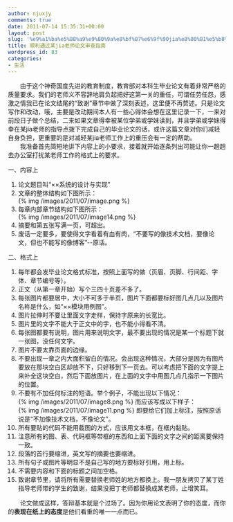 ```yaml
---
author: njuxjy
comments: true
date: 2011-07-14 15:35:31+00:00
layout: post
slug: '%e9%a1%ba%e5%88%a9%e9%80%9a%e8%bf%87%e6%9f%90jia%e8%80%81%e5%b8%88%e8%ae%ba%e6%96%87%e5%ae%a1%e6%9f%a5%e6%8c%87%e5%8d%97'
title: 顺利通过某jia老师论文审查指南
wordpress_id: 83
categories:
- 生活
---
```


　　由于这个神奇国度先进的教育制度，教育部对本科生毕业论文有着非常严格的质量要求。我们的老师义不容辞地肩负起把好这第一关的重任，可谓任劳任怨，感激之情我已在论文结尾的“致谢”章节中做了深刻表述，这里便不再赘述。只是论文写作和改动，哦，主要是改动期间本人有一些心得体会想在这里记录一下，一来对前段日子做个总结，二来如果文章得幸被某位学弟或学妹读到，并且学弟或学妹得幸在某jia老师的指导点拨下完成自己的毕业论文的话，或许这篇文章对你们减轻自身负担，更重要的是对减轻某jia老师工作上的重压会有一定的帮助。  
　　我准备首先简短地讲下内容上的小要求，接着就开始逐条列出可能让你一趟趟去办公室打扰某老师工作的格式上的要求。

一、内容上

  1. 论文题目叫“××系统的设计与实现”  
  2. 文章的整体结构如下图所示：  
{% img /images/2011/07/image.png %}
  3. 每章内部章节结构如下图所示：  
{% img /images/2011/07/image14.png %}
  4. 摘要和第五张写满一页，可超出。  
  5. 废话一定要多，要使得文字看着有血有肉，“不要写的像技术文档，要像论文，但也不能写的像博客”--原话。 

二、格式上

  1. 每年都会发毕业论文格式标准，按照上面写的做（页眉、页脚、行间距、字体、章节编号等）。  
  2. 正文（从第一章开始）写个三四十页差不多了。  
  3. 每张图片都要居中，大小不可多于半页，图片下面都要标好图几点几以及图片名称是什么，如“××模块用例图”。  
  4. 图片拉伸时不要让里面文字走样，保持字原来的长宽比。  
  5. 图片里的文字不能大于正文中的字，也不能小得看不清。  
  6. 每张图都要有说明，图片用来说明文字，最不要出现的情况是某一个标题下就一张图，没任何文字。  
  7. 图片不要太靠页面的边缘。  
  8. 不要出现一章之内大面积留白的情况。会出现这种情况，大部分是因为有图片要放在那块空白区却放不下，只好移到下一页去。可以考虑把下面的文字提上来补全这块空白，然后下面放图片，在上面的文字中用图几点几指示一下图片的位置。  
  9. 不要有不加任何标注的短语。举个例子，不能出现以下情况：  
{% img /images/2011/07/image8.png %}
而应该写成以下样子：  
{% img /images/2011/07/image11.png %}
即要给它们加上标注，按照原话说是“不加像技术文档，不像论文”。  
  10. 所有要贴的代码不能用截图的方式，应该用文本框，在框内黏贴。  
  11. 注意所有的图、表、代码框等带框的东西和上面下面的文字之间的距离要保持一致。  
  12. 段落的首行要缩进，英文写的摘要也要缩进。  
  13. 所有句子或图片等明显不是自己写的地方要标好引用，用上标。  
  14. 不需要内容和下面的标题之间加空格。  
  15. 致谢章节里，请将所有需要替换老师姓的地方都换上。我一朋友拷贝了某丁姓指导老师带的学生的致谢，结果没把丁老师都替换成某老师，止增笑耳。 

　　论文做成这样，答辩基本就是个过场了。因为你用论文表明了你的态度，而你的**表现在纸上的态度**是他们看重的唯一一点而已。

